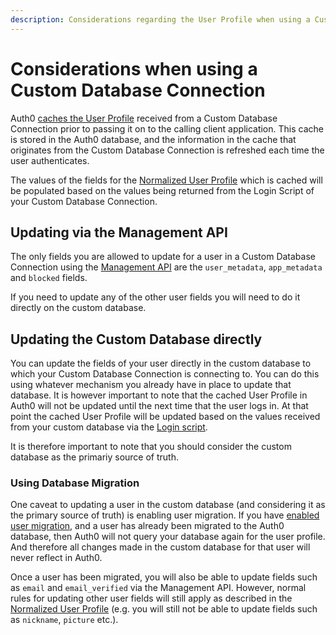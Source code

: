 ```yaml
---
description: Considerations regarding the User Profile when using a Custom DB.
---
```

# Considerations when using a Custom Database Connection

Auth0 [caches the User Profile](/user-profile/user-profile-details#caching-of-the-user-profile-in-auth0) received from a Custom Database Connection prior to passing it on to the calling client application. This cache is stored in the Auth0 database, and the information in the cache that originates from the Custom Database Connection is refreshed each time the user authenticates.

The values of the fields for the [Normalized User Profile](docs/user-profile/normalized) which is cached will be populated based on the values being returned from the Login Script of your Custom Database Connection.

## Updating via the Management API

The only fields you are allowed to update for a user in a Custom Database Connection using the [Management API](/api/management/v2) are the `user_metadata`, `app_metadata` and `blocked` fields.

If you need to update any of the other user fields you will need to do it directly on the custom database.

## Updating the Custom Database directly

You can update the fields of your user directly in the custom database to which your Custom Database Connection is connecting to. You can do this using whatever mechanism you already have in place to update that database. It is however important to note that the cached User Profile in Auth0 will not be updated until the next time that the user logs in. At that point the cached User Profile will be updated based on the values received from your custom database via the [Login script](/connections/database/mysql#3-provide-action-scripts). 

It is therefore important to note that you should consider the custom database as the primariy source of truth.

### Using Database Migration

One caveat to updating a user in the custom database (and considering it as the primary source of truth) is enabling user migration. If you have [enabled user migration](/connections/database/migrating), and a user has already been migrated to the Auth0 database, then Auth0 will not query your database again for the user profile. And therefore all changes made in the custom database for that user will never reflect in Auth0.

Once a user has been migrated, you will also be able to update fields such as `email` and `email_verified` via the Management API. However, normal rules for updating other user fields will still apply as described in the [Normalized User Profile](/user-profile/normalized) (e.g. you will still not be able to update fields such as `nickname`, `picture` etc.).